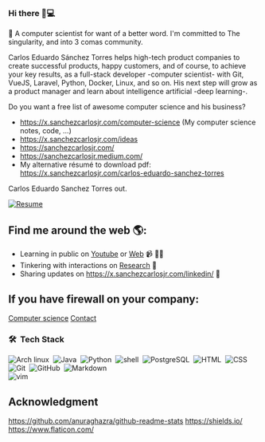 ### Hi there 👋💻
🙋 A computer scientist for want of a better word. I'm committed to The singularity, and into 3 comas community.

Carlos Eduardo Sánchez Torres helps high-tech product companies to create successful products, happy customers, and of course, to achieve your key results, as a full-stack developer -computer scientist- with Git, VueJS, Laravel, Python, Docker, Linux, and so on. His next step will grow as a product manager and learn about intelligence artificial -deep learning-.

Do you want a free list of awesome computer science and his business?
* https://x.sanchezcarlosjr.com/computer-science (My computer science notes, code, ...)
* https://x.sanchezcarlosjr.com/ideas
* https://sanchezcarlosjr.com/
* https://sanchezcarlosjr.medium.com/
* My alternative résumé to download pdf: https://x.sanchezcarlosjr.com/carlos-eduardo-sanchez-torres

Carlos Eduardo Sanchez Torres out.

[![Resume](http://img.youtube.com/vi/z5k5sTBLxo4/0.jpg)](http://www.youtube.com/watch?v=z5k5sTBLxo4 "How to create a resume?")

## Find me around the web 🌎: 
- Learning in public on <a href="https://x.sanchezcarlosjr.com/youtube">Youtube</a> or <a href="https://sanchezcarlosjr.com/">Web</a> 📹 ✍🏾
- Tinkering with interactions on <a href="hhttps://sanchezcarlosjr.com/research"> Research</a> 🏓
- Sharing updates on <a href="https://x.sanchezcarlosjr.com/linkedin">https://x.sanchezcarlosjr.com/linkedin/</a> 💼

## If you have firewall on your company:
[Computer science](https://sanchezcarlosjr.notion.site/b75185a17dbc48ec85018e7d1a18b054?v=6fefd7ded7fc4c289dbc957abf46814f)
[Contact](https://sanchezcarlosjr.notion.site/Carlos-Eduardo-S-nchez-Torres-d80df9eb663f440aa8076c6422c54a93)

### 🛠 &nbsp;Tech Stack
![Arch linux](https://img.shields.io/badge/-Arch_Linux-141a20?style=flat&logo=arch-linux)&nbsp;
![Java](https://img.shields.io/badge/-Java-141a20?style=flat&logo=Java&logoColor=FFA518)&nbsp;
![Python](https://img.shields.io/badge/-Python-141a20?style=flat&logo=python)&nbsp;
![shell](https://img.shields.io/badge/-Bash_Script-141a20?style=flat&logo=linux)&nbsp;
![PostgreSQL](https://img.shields.io/badge/-PostgreSQL-141a20?style=flat&logo=postgresql&logoColor=blue)&nbsp;
![HTML](https://img.shields.io/badge/-HTML-141a20?style=flat&logo=HTML5)&nbsp;
![CSS](https://img.shields.io/badge/-CSS-141a20?style=flat&logo=CSS3&logoColor=1572B6)&nbsp;
![Git](https://img.shields.io/badge/-Git-141a20?style=flat&logo=git)&nbsp;
![GitHub](https://img.shields.io/badge/-GitHub-141a20?style=flat&logo=github)&nbsp;
![Markdown](https://img.shields.io/badge/-Markdown-141a20?style=flat&logo=markdown)\
![vim](https://img.shields.io/badge/-Vim-141a20?style=flat&logo=vim)&nbsp;

## Acknowledgment
https://github.com/anuraghazra/github-readme-stats
https://shields.io/
https://www.flaticon.com/
